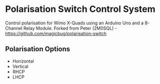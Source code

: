 # Polarisation Switch Control System
Control polarisation for Wimo X-Quads using an Arduino Uno and a 8-Channel Relay Module. Forked from Peter (2M0SQL) - https://github.com/magicbug/polarisation-switch

## Polarisation Options
* Horizontal 
* Vertical
* RHCP
* LHCP
